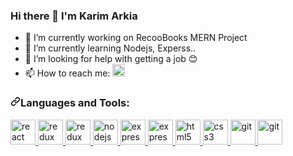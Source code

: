 ### Hi there 👋 I'm Karim Arkia



- 🔭 I’m currently working on RecooBooks MERN Project
- 🌱 I’m currently learning Nodejs, Experss..
- 🤔 I’m looking for help with getting a job 😊
- 📫 How to reach me: <a href="https://www.linkedin.com/in/karim-arkia/" rel="nofollow"> 
<img src="https://devicon.dev/devicon.git/icons/linkedin/linkedin-original.svg" alt="redux" width="20" height="20" data-canonical-src="https://devicon.dev/devicon.git/icons/linkedin/linkedin-original.svg" style="max-width:100%;"> </a>

<h3 align="left"><a id="user-content-languages-and-tools" class="anchor" aria-hidden="true" href="#languages-and-tools"><svg class="octicon octicon-link" viewBox="0 0 16 16" version="1.1" width="16" height="16" aria-hidden="true"><path fill-rule="evenodd" d="M7.775 3.275a.75.75 0 001.06 1.06l1.25-1.25a2 2 0 112.83 2.83l-2.5 2.5a2 2 0 01-2.83 0 .75.75 0 00-1.06 1.06 3.5 3.5 0 004.95 0l2.5-2.5a3.5 3.5 0 00-4.95-4.95l-1.25 1.25zm-4.69 9.64a2 2 0 010-2.83l2.5-2.5a2 2 0 012.83 0 .75.75 0 001.06-1.06 3.5 3.5 0 00-4.95 0l-2.5 2.5a3.5 3.5 0 004.95 4.95l1.25-1.25a.75.75 0 00-1.06-1.06l-1.25 1.25a2 2 0 01-2.83 0z"></path></svg></a>Languages and Tools:</h3>

<p align="left">
<a href="https://reactjs.org/" rel="nofollow">
<img src="https://camo.githubusercontent.com/4c787c5c6189ca6ce26a7f1cf5e5d62c4e5f9de96413adee2643b8fdca490877/68747470733a2f2f64657669636f6e732e6769746875622e696f2f64657669636f6e2f64657669636f6e2e6769742f69636f6e732f72656163742f72656163742d6f726967696e616c2d776f72646d61726b2e737667" alt="react" width="40" height="40" data-canonical-src="https://devicons.github.io/devicon/devicon.git/icons/react/react-original-wordmark.svg" style="max-width:100%;"> </a>
<a href="https://redux.js.org" rel="nofollow"> 
<img src="https://camo.githubusercontent.com/03bd03b2a921202097c83e11cfa5d7b112e0b1385df73907fa2a162b4c1377a5/68747470733a2f2f64657669636f6e732e6769746875622e696f2f64657669636f6e2f64657669636f6e2e6769742f69636f6e732f72656475782f72656475782d6f726967696e616c2e737667" alt="redux" width="40" height="40" data-canonical-src="https://devicons.github.io/devicon/devicon.git/icons/redux/redux-original.svg" style="max-width:100%;"> </a>
  
  <a href="https://www.w3schools.com/js/DEFAULT.asp" rel="nofollow"> 
<img src="https://devicon.dev/devicon.git/icons/javascript/javascript-original.svg" alt="redux" width="40" height="40" data-canonical-src="https://devicon.dev/devicon.git/icons/javascript/javascript-original.svg" style="max-width:100%;"> </a>

<a href="https://nodejs.org/en/" rel="nofollow"> 
<img src="https://devicon.dev/devicon.git/icons/nodejs/nodejs-original.svg" alt="nodejs" width="40" height="40" data-canonical-src="https://devicon.dev/devicon.git/icons/nodejs/nodejs-original.svg" style="max-width:100%;"> </a>

<a href="https://expressjs.com/" rel="nofollow"> 
<img src="https://devicon.dev/devicon.git/icons/express/express-original.svg" alt="express" width="40" height="40" data-canonical-src="https://devicon.dev/devicon.git/icons/express/express-original.svg" style="max-width:100%;"> </a>

<a href="https://www.mongodb.com/2" rel="nofollow"> 
<img src="https://devicon.dev/devicon.git/icons/mongodb/mongodb-original.svg" alt="express" width="40" height="40" data-canonical-src="https://devicon.dev/devicon.git/icons/mongodb/mongodb-original.svg" style="max-width:100%;"> </a>

<a href="https://www.w3.org/html/" rel="nofollow">
<img src="https://camo.githubusercontent.com/fc95eafc6c5b19707ce26c010800750476f353c7c1dce2e0f9fc9121dfc497af/68747470733a2f2f64657669636f6e732e6769746875622e696f2f64657669636f6e2f64657669636f6e2e6769742f69636f6e732f68746d6c352f68746d6c352d6f726967696e616c2d776f72646d61726b2e737667" alt="html5" width="40" height="40" data-canonical-src="https://devicons.github.io/devicon/devicon.git/icons/html5/html5-original-wordmark.svg" style="max-width:100%;"> </a>

<a href="https://www.w3schools.com/css/" rel="nofollow">
<img src="https://camo.githubusercontent.com/0fdb47c9ab542d2caba4262b920398c4d78e294bac37019aba5788236fe8c192/68747470733a2f2f64657669636f6e732e6769746875622e696f2f64657669636f6e2f64657669636f6e2e6769742f69636f6e732f637373332f637373332d6f726967696e616c2d776f72646d61726b2e737667" alt="css3" width="40" height="40" data-canonical-src="https://devicons.github.io/devicon/devicon.git/icons/css3/css3-original-wordmark.svg" style="max-width:100%;"> </a> 

<a href="https://git-scm.com/" rel="nofollow">
<img src="https://camo.githubusercontent.com/fbfcb9e3dc648adc93bef37c718db16c52f617ad055a26de6dc3c21865c3321d/68747470733a2f2f7777772e766563746f726c6f676f2e7a6f6e652f6c6f676f732f6769742d73636d2f6769742d73636d2d69636f6e2e737667" alt="git" width="40" height="40" data-canonical-src="https://www.vectorlogo.zone/logos/git-scm/git-scm-icon.svg" style="max-width:100%;"> </a> 

<a href="https://code.visualstudio.com/" rel="nofollow">
<img src="https://upload.wikimedia.org/wikipedia/commons/thumb/9/9a/Visual_Studio_Code_1.35_icon.svg/1200px-Visual_Studio_Code_1.35_icon.svg.png" alt="git" width="40" height="40" data-canonical-src="https://upload.wikimedia.org/wikipedia/commons/thumb/9/9a/Visual_Studio_Code_1.35_icon.svg/1200px-Visual_Studio_Code_1.35_icon.svg.png" style="max-width:100%;"> </a> 
 
</p>
